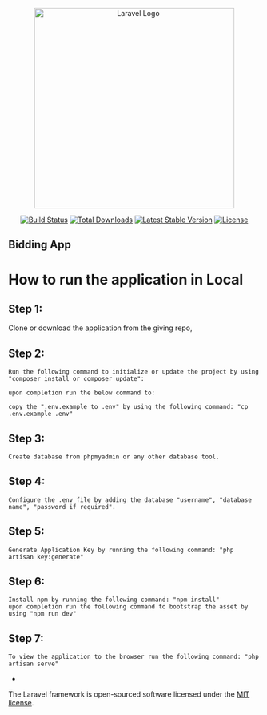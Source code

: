 <p align="center"><a href="https://laravel.com" target="_blank"><img src="https://raw.githubusercontent.com/laravel/art/master/logo-lockup/5%20SVG/2%20CMYK/1%20Full%20Color/laravel-logolockup-cmyk-red.svg" width="400" alt="Laravel Logo"></a></p>

<p align="center">
<a href="https://github.com/laravel/framework/actions"><img src="https://github.com/laravel/framework/workflows/tests/badge.svg" alt="Build Status"></a>
<a href="https://packagist.org/packages/laravel/framework"><img src="https://img.shields.io/packagist/dt/laravel/framework" alt="Total Downloads"></a>
<a href="https://packagist.org/packages/laravel/framework"><img src="https://img.shields.io/packagist/v/laravel/framework" alt="Latest Stable Version"></a>
<a href="https://packagist.org/packages/laravel/framework"><img src="https://img.shields.io/packagist/l/laravel/framework" alt="License"></a>
</p>

## Bidding App

# How to run the application in Local

## Step 1:
 
   Clone or download the application from the giving repo,

## Step 2:

    Run the following command to initialize or update the project by using "composer install or composer update": 

    upon completion run the below command to:

    copy the ".env.example to .env" by using the following command: "cp .env.example .env"

## Step 3: 

    Create database from phpmyadmin or any other database tool.

## Step 4:

    Configure the .env file by adding the database "username", "database name", "password if required".

## Step 5:

    Generate Application Key by running the following command: "php artisan key:generate"

## Step 6:

    Install npm by running the following command: "npm install" 
    upon completion run the following command to bootstrap the asset by using "npm run dev"


## Step 7:

    To view the application to the browser run the following command: "php artisan serve" 

- 

The Laravel framework is open-sourced software licensed under the [MIT license](https://opensource.org/licenses/MIT).
